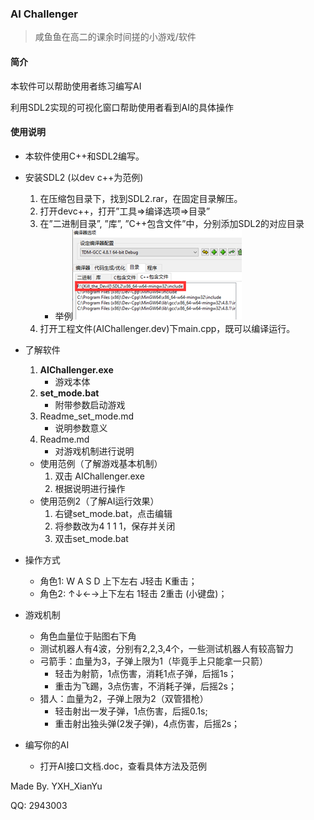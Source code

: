 ### AI Challenger

> 咸鱼鱼在高二的课余时间搓的小游戏/软件



#### 简介

本软件可以帮助使用者练习编写AI

利用SDL2实现的可视化窗口帮助使用者看到AI的具体操作

 

#### 使用说明

* 本软件使用C++和SDL2编写。

* 安装SDL2 (以dev c++为范例)
  1. 在压缩包目录下，找到SDL2.rar，在固定目录解压。
  2. 打开devc++，打开”工具=>编译选项=>目录”
  3. 在”二进制目录”, ”库”, ”C++包含文件”中，分别添加SDL2的对应目录
     * 举例![ReadMePic](ReadMePic.png)
  4. 打开工程文件(AIChallenger.dev)下main.cpp，既可以编译运行。

* 了解软件

  1. **AIChallenger.exe**
     * 游戏本体
  2. **set_mode.bat**
     * 附带参数启动游戏
  3. Readme_set_mode.md
     * 说明参数意义
  4. Readme.md
     * 对游戏机制进行说明

  * 使用范例（了解游戏基本机制）
    1. 双击 AIChallenger.exe
    2. 根据说明进行操作
  * 使用范例2（了解AI运行效果）
    1. 右键set_mode.bat，点击编辑
    2. 将参数改为4 1 1 1，保存并关闭
    3. 双击set_mode.bat

* 操作方式

  * 角色1: W A S D 上下左右 J轻击 K重击；
  * 角色2: ↑↓←→上下左右 1轻击 2重击 (小键盘)；

* 游戏机制

  * 角色血量位于贴图右下角
  * 测试机器人有4波，分别有2,2,3,4个，一些测试机器人有较高智力
  * 弓箭手：血量为3，子弹上限为1（毕竟手上只能拿一只箭）
    * 轻击为射箭，1点伤害，消耗1点子弹，后摇1s；
    * 重击为飞踢，3点伤害，不消耗子弹，后摇2s；
  * 猎人：血量为2，子弹上限为2（双管猎枪）
    * 轻击射出一发子弹，1点伤害，后摇0.1s;
    * 重击射出独头弹(2发子弹)，4点伤害，后摇2s；

* 编写你的AI

  * 打开AI接口文档.doc，查看具体方法及范例

 

Made By. YXH_XianYu

QQ: 2943003
